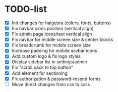 # TODO-list

- [X] Init changes for halgebra (colors, fonts, buttons)
- [X] Fix navbar icons position (vertical align)
- [X] Fix admin page icons/text vertical align
- [X] Fix navbar for middle screen size & center blocks
- [X] Fix breadcrumb for middle screen size
- [X] Increase padding for mobile navbar icons
- [X] Add custom logo & fix logo styles 
- [X] Display sidebar list in settings/admin
- [X] Fix "scroll back to top button"
- [X] Add element for sectioning
- [X] Fix authorization & password-resend forms
- [ ] Move direct changes from css to scss
